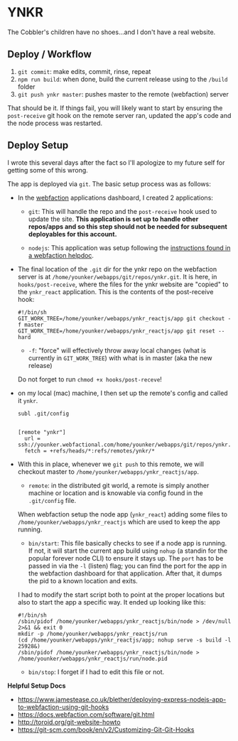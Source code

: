 # YNKR

The Cobbler's children have no shoes...and I don't have a real website.

## Deploy / Workflow

1. `git commit`: make edits, commit, rinse, repeat
2. `npm run build`: when done, build the current release using to the `/build` folder
3. `git push ynkr master`: pushes master to the remote (webfaction) server

That should be it. If things fail, you will likely want to start by ensuring the `post-receive` git hook on the remote server ran, updated the app's code and the node process was restarted.


## Deploy Setup

I wrote this several days after the fact so I'll apologize to my future self for getting some of this wrong.

The app is deployed via `git`. The basic setup process was as follows:

- In the [webfaction](https://my.webfaction.com/applications) applications dashboard, I created 2 applications:

  - `git`: This will handle the repo and the `post-receive` hook used to update the site.
    **This application is set up to handle other repos/apps and so this step should not be needed for subsequent deployables for this account.**

  - `nodejs`: This application was setup following the [instructions found in a webfaction helpdoc](https://docs.webfaction.com/software/git.html).

- The final location of the `.git` dir for the ynkr repo on the webfaction server is at `/home/younker/webapps/git/repos/ynkr.git`. It is here, in `hooks/post-receive`, where the files for the ynkr website are "copied" to the `ynkr_react` application. This is the contents of the post-receive hook:

  ```
  #!/bin/sh
  GIT_WORK_TREE=/home/younker/webapps/ynkr_reactjs/app git checkout -f master
  GIT_WORK_TREE=/home/younker/webapps/ynkr_reactjs/app git reset --hard
  ```

  * `-f`: "force" will effectively throw away local changes (what is currently in `GIT_WORK_TREE`) with what is in master (aka the new release)

  Do not forget to run `chmod +x hooks/post-receve`!

- on my local (mac) machine, I then set up the remote's config and called it `ynkr`.

  ```
  subl .git/config


  [remote "ynkr"]
    url = ssh://younker.webfactional.com/home/younker/webapps/git/repos/ynkr.git
    fetch = +refs/heads/*:refs/remotes/ynkr/*
  ```

- With this in place, whenever we `git push` to this remote, we will checkout master to `/home/younker/webapps/ynkr_reactjs/app`.

  * `remote`: in the distributed git world, a remote is simply another machine or location and is knowable via config found in the `.git/config` file.

  When webfaction setup the node app (`ynkr_react`) adding some files to `/home/younker/webapps/ynkr_reactjs` which are used to keep the app running.

  - `bin/start`: This file basically checks to see if a node app is running. If not, it will start the current app build using `nohup` (a standin for the popular forever node CLI) to ensure it stays up. The `port` has to be passed in via the `-l` (listen) flag; you can find the port for the app in the webfaction dashboard for that application. After that, it dumps the pid to a known location and exits.

  I had to modify the start script both to point at the proper locations but also to start the app a specific way. It ended up looking like this:

  ```
  #!/bin/sh
  /sbin/pidof /home/younker/webapps/ynkr_reactjs/bin/node > /dev/null 2>&1 && exit 0
  mkdir -p /home/younker/webapps/ynkr_reactjs/run
  (cd /home/younker/webapps/ynkr_reactjs/app; nohup serve -s build -l 25928&)
  /sbin/pidof /home/younker/webapps/ynkr_reactjs/bin/node > /home/younker/webapps/ynkr_reactjs/run/node.pid
  ```

  - `bin/stop`: I forget if I had to edit this file or not.

**Helpful Setup Docs**
- https://www.jamestease.co.uk/blether/deploying-express-nodejs-app-to-webfaction-using-git-hooks
- https://docs.webfaction.com/software/git.html
- http://toroid.org/git-website-howto
- https://git-scm.com/book/en/v2/Customizing-Git-Git-Hooks
